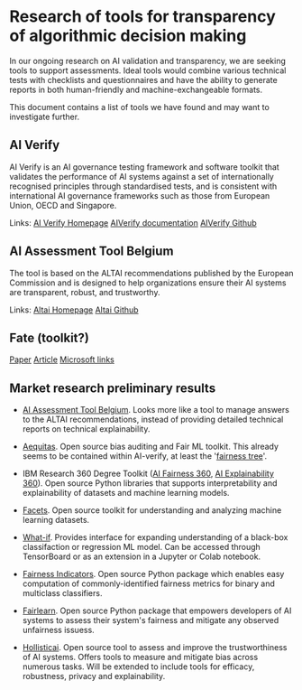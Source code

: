 # Research of tools for transparency of algorithmic decision making

In our ongoing research on AI validation and transparency, we are seeking tools to support assessments.
Ideal tools would combine various technical tests with checklists and questionnaires and have the ability to generate
reports in both human-friendly and machine-exchangeable formats.

This document contains a list of tools we have found and may want to investigate further.

## AI Verify

AI Verify is an AI governance testing framework and software toolkit that validates the performance of AI systems against
a set of  internationally recognised principles through standardised tests, and is consistent with international AI governance
frameworks such as those from European Union, OECD and Singapore.

Links:
[AI Verify Homepage](https://aiverifyfoundation.sg/)
[AIVerify documentation](https://imda-btg.github.io/aiverify/)
[AIVerify Github](https://github.com/IMDA-BTG/aiverify)

## AI Assessment Tool Belgium

The tool is based on the ALTAI recommendations published by the European Commission and is designed to help
organizations ensure their AI systems are transparent, robust, and trustworthy.

Links:
[Altai Homepage](https://altai.ai4belgium.be/)
[Altai Github](https://github.com/AI4Belgium/ai-assessment-tool)

## Fate (toolkit?)

[Paper](https://ceur-ws.org/Vol-2846/paper35.pdf)
[Article](https://www.sciencedirect.com/science/article/pii/S2666920X23000310)
[Microsoft links](https://www.sciencedirect.com/science/article/pii/S2666920X23000310)

## Market research preliminary results

* [AI Assessment Tool Belgium](https://altai.ai4belgium.be/). Looks more like a tool to manage
answers to the ALTAI recommendations, instead of providing detailed technical reports on
technical explainability.

* [Aequitas](https://github.com/dssg/aequitas). Open source bias auditing and Fair ML toolkit.
This already seems to be contained within AI-verify, at least the
'[fairness tree](https://imda-btg.github.io/aiverify/how-to/use-fairness-tree/)'.

* IBM Research 360 Degree Toolkit ([AI Fairness 360](https://github.com/Trusted-AI/AIF360),
[AI Explainability 360](https://github.com/Trusted-AI/AIX360?tab=readme-ov-file)). Open source
Python libraries that supports interpretability and explainability of datasets and machine learning
models.

* [Facets](https://github.com/PAIR-code/facets). Open source toolkit for understanding and analyzing
machine learning datasets.

* [What-if](https://github.com/pair-code/what-if-tool). Provides interface for expanding understanding
of a black-box classifaction or regression ML model. Can be accessed through TensorBoard or as an
extension in a Jupyter or Colab notebook.

* [Fairness Indicators](https://github.com/tensorflow/fairness-indicators). Open source Python
package which enables easy computation of commonly-identified fairness metrics for binary and
multiclass classifiers.

* [Fairlearn](https://github.com/fairlearn/fairlearn). Open source Python package that empowers
developers of AI systems to assess their system's fairness and mitigate any observed unfairness
issuess.

* [Hollisticai](https://github.com/holistic-ai/holisticai). Open source tool to assess and improve
the trustworthiness of AI systems. Offers tools to measure and mitigate bias across numerous tasks.
Will be extended to include tools for efficacy, robustness, privacy and explainability.
